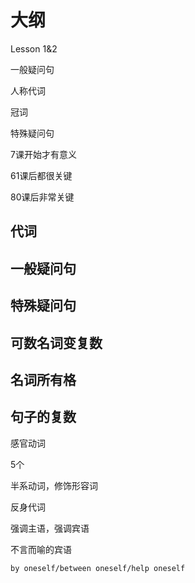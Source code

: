 # 大纲





Lesson 1&2

一般疑问句

人称代词

冠词

特殊疑问句

7课开始才有意义



61课后都很关键

80课后非常关键



## 代词



## 一般疑问句

## 特殊疑问句

## 可数名词变复数

## 名词所有格







## 句子的复数





感官动词

5个

半系动词，修饰形容词



反身代词

强调主语，强调宾语

不言而喻的宾语

```
by oneself/between oneself/help oneself
```

